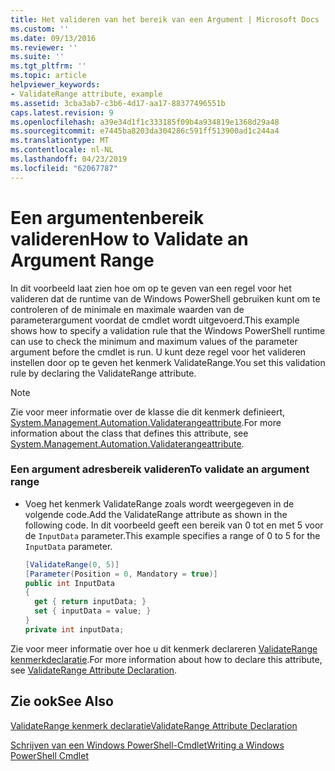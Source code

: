 ```yaml
---
title: Het valideren van het bereik van een Argument | Microsoft Docs
ms.custom: ''
ms.date: 09/13/2016
ms.reviewer: ''
ms.suite: ''
ms.tgt_pltfrm: ''
ms.topic: article
helpviewer_keywords:
- ValidateRange attribute, example
ms.assetid: 3cba3ab7-c3b6-4d17-aa17-88377496551b
caps.latest.revision: 9
ms.openlocfilehash: a39e34d1f1c333185f09b4a934819e1368d29a48
ms.sourcegitcommit: e7445ba8203da304286c591ff513900ad1c244a4
ms.translationtype: MT
ms.contentlocale: nl-NL
ms.lasthandoff: 04/23/2019
ms.locfileid: "62067787"
---
```

# <a name="how-to-validate-an-argument-range"></a><span data-ttu-id="8ca50-102">Een argumentenbereik valideren</span><span class="sxs-lookup"><span data-stu-id="8ca50-102">How to Validate an Argument Range</span></span>

<span data-ttu-id="8ca50-103">In dit voorbeeld laat zien hoe om op te geven van een regel voor het valideren dat de runtime van de Windows PowerShell gebruiken kunt om te controleren of de minimale en maximale waarden van de parameterargument voordat de cmdlet wordt uitgevoerd.</span><span class="sxs-lookup"><span data-stu-id="8ca50-103">This example shows how to specify a validation rule that the Windows PowerShell runtime can use to check the minimum and maximum values of the parameter argument before the cmdlet is run.</span></span> <span data-ttu-id="8ca50-104">U kunt deze regel voor het valideren instellen door op te geven het kenmerk ValidateRange.</span><span class="sxs-lookup"><span data-stu-id="8ca50-104">You set this validation rule by declaring the ValidateRange attribute.</span></span>

> [!NOTE]
> <span data-ttu-id="8ca50-105">Zie voor meer informatie over de klasse die dit kenmerk definieert, [System.Management.Automation.Validaterangeattribute](/dotnet/api/System.Management.Automation.ValidateRangeAttribute).</span><span class="sxs-lookup"><span data-stu-id="8ca50-105">For more information about the class that defines this attribute, see [System.Management.Automation.Validaterangeattribute](/dotnet/api/System.Management.Automation.ValidateRangeAttribute).</span></span>

### <a name="to-validate-an-argument-range"></a><span data-ttu-id="8ca50-106">Een argument adresbereik valideren</span><span class="sxs-lookup"><span data-stu-id="8ca50-106">To validate an argument range</span></span>

- <span data-ttu-id="8ca50-107">Voeg het kenmerk ValidateRange zoals wordt weergegeven in de volgende code.</span><span class="sxs-lookup"><span data-stu-id="8ca50-107">Add the ValidateRange attribute as shown in the following code.</span></span> <span data-ttu-id="8ca50-108">In dit voorbeeld geeft een bereik van 0 tot en met 5 voor de `InputData` parameter.</span><span class="sxs-lookup"><span data-stu-id="8ca50-108">This example specifies a range of 0 to 5 for the `InputData` parameter.</span></span>

    ```csharp
    [ValidateRange(0, 5)]
    [Parameter(Position = 0, Mandatory = true)]
    public int InputData
    {
      get { return inputData; }
      set { inputData = value; }
    }
    private int inputData;
    ```

<span data-ttu-id="8ca50-109">Zie voor meer informatie over hoe u dit kenmerk declareren [ValidateRange kenmerkdeclaratie](./validaterange-attribute-declaration.md).</span><span class="sxs-lookup"><span data-stu-id="8ca50-109">For more information about how to declare this attribute, see [ValidateRange Attribute Declaration](./validaterange-attribute-declaration.md).</span></span>

## <a name="see-also"></a><span data-ttu-id="8ca50-110">Zie ook</span><span class="sxs-lookup"><span data-stu-id="8ca50-110">See Also</span></span>

[<span data-ttu-id="8ca50-111">ValidateRange kenmerk declaratie</span><span class="sxs-lookup"><span data-stu-id="8ca50-111">ValidateRange Attribute Declaration</span></span>](./validaterange-attribute-declaration.md)

[<span data-ttu-id="8ca50-112">Schrijven van een Windows PowerShell-Cmdlet</span><span class="sxs-lookup"><span data-stu-id="8ca50-112">Writing a Windows PowerShell Cmdlet</span></span>](./writing-a-windows-powershell-cmdlet.md)
